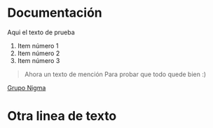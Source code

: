 # Documentación

Aqui el texto de prueba

1. Item número 1
2. Item número 2
3. Item número 3

> Ahora un texto de mención
> Para probar que todo quede bien :)

[Grupo Nigma](https://www.nigma.co/)

# Otra linea de texto
